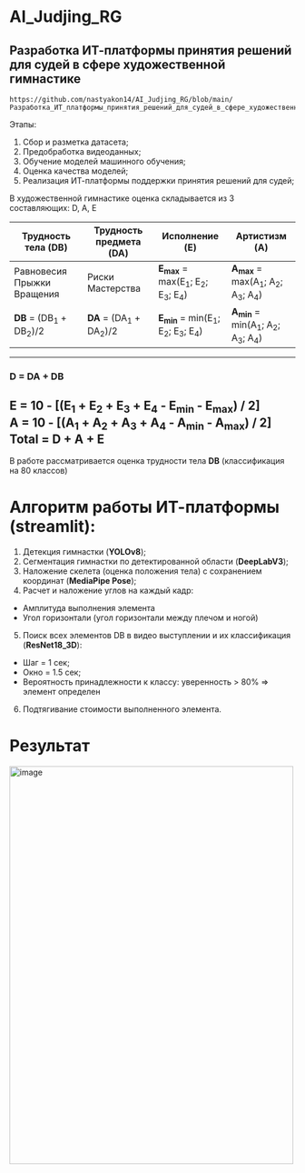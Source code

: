 # AI_Judjing_RG
## Разработка ИТ-платформы принятия решений для судей в сфере художественной гимнастике 

    https://github.com/nastyakon14/AI_Judjing_RG/blob/main/Разработка_ИТ_платформы_принятия_решений_для_судей_в_сфере_художественной_гимнастики.ipynb

Этапы:
1.	Сбор и разметка датасета;
2.	Предобработка видеоданных;
3.	Обучение моделей машинного обучения;
4.	Оценка качества моделей;
5.	Реализация ИТ-платформы поддержки принятия решений для судей;

В художественной гимнастике оценка складывается из 3 составляющих: D, A, E



| Трудность тела (DB)             | Трудность предмета (DA)        | Исполнение (E)                                                                 | Артистизм (A)                                                                |
|---------------------------------|--------------------------------|--------------------------------------------------------------------------------|------------------------------------------------------------------------------|
| Равновесия Прыжки Вращения      | Риски Мастерства               | **E<sub>max</sub>** = max(E<sub>1</sub>; E<sub>2</sub>; E<sub>3</sub>; E<sub>4</sub>) | **A<sub>max</sub>** = max(A<sub>1</sub>; A<sub>2</sub>; A<sub>3</sub>; A<sub>4</sub>) |
| **DB** = (DB<sub>1</sub> + DB<sub>2</sub>)/2 | **DA** = (DA<sub>1</sub> + DA<sub>2</sub>)/2 | **E<sub>min</sub>** = min(E<sub>1</sub>; E<sub>2</sub>; E<sub>3</sub>; E<sub>4</sub>) | **A<sub>min</sub>** = min(A<sub>1</sub>; A<sub>2</sub>; A<sub>3</sub>; A<sub>4</sub>) |

---

### D = DA + DB

**E** = 10 - [(E<sub>1</sub> + E<sub>2</sub> + E<sub>3</sub> + E<sub>4</sub> - E<sub>min</sub> - E<sub>max</sub>) / 2]  
**A** = 10 - [(A<sub>1</sub> + A<sub>2</sub> + A<sub>3</sub> + A<sub>4</sub> - A<sub>min</sub> - A<sub>max</sub>) / 2]  
**Total = D + A + E**
---

В работе рассматривается оценка трудности тела **DB** (классификация на 80 классов)


# Алгоритм работы ИТ-платформы (streamlit):
1. Детекция гимнастки (**YOLOv8**);
2. Сегментация гимнастки по детектированной области (**DeepLabV3**);
3. Наложение скелета (оценка положения тела) с сохранением координат (**MediaPipe Pose**);
4. Расчет и наложение углов на каждый кадр:
- Амплитуда выполнения элемента
- Угол горизонтали (угол горизонтали между плечом и ногой)
5. Поиск всех элементов DB в видео выступлении и их классификация (**ResNet18_3D**):
- Шаг = 1 сек;
- Окно = 1.5 сек;
- Вероятность принадлежности к классу: уверенность >  80% => элемент определен
6. Подтягивание стоимости выполненного элемента.

# **Результат** 
<img width="500" height="700" alt="image" src="https://github.com/user-attachments/assets/54f8b546-064c-4545-9d39-925a63950a37" />

